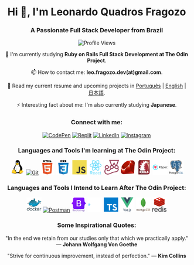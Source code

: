 <h1 align="center">Hi 👋, I'm Leonardo Quadros Fragozo</h1>
<h3 align="center">A Passionate Full Stack Developer from Brazil</h3>

<p align="center">
  <img src="https://komarev.com/ghpvc/?username=fragozoleonardo&label=Profile%20views&color=0e75b6&style=flat" alt="Profile Views" />
</p>

<p align="center">
  🌱 I'm currently studying <strong>Ruby on Rails Full Stack Development at The Odin Project</strong>.
</p>

<p align="center">
  📫 How to contact me: <strong>leo.fragozo.dev(at)gmail.com</strong>.
</p>

<p align="center">
  📄 Read my current resume and upcoming projects in 
  <a href="https://flowcv.com/resume/lgihjnqlig">Português</a> |
  <a href="https://flowcv.com/resume/i9see6w58l">English</a> |
  <a href="https://flowcv.com/resume/69h8pu2hpt">日本語</a>.
</p>

<p align="center">
  ⚡ Interesting fact about me: I'm also currently studying <strong>Japanese</strong>.
</p>

<h3 align="center">Connect with me:</h3>
<p align="center">
  <a href="https://codepen.io/fragozoleo" target="_blank"><img src="https://raw.githubusercontent.com/rahuldkjain/github-profile-readme-generator/master/src/images/icons/Social/codepen.svg" alt="CodePen" height="40" width="40" /></a>
  <a href="https://replit.com/@FragozoLeonardo" target="_blank"><img src="https://www.vectorlogo.zone/logos/replit/replit-icon.svg" alt="Replit" height="40" width="40" /></a>
  <a href="https://linkedin.com/in/leonardo-fragozo" target="_blank"><img src="https://raw.githubusercontent.com/rahuldkjain/github-profile-readme-generator/master/src/images/icons/Social/linked-in-alt.svg" alt="LinkedIn" height="40" width="40" /></a>
  <a href="https://www.instagram.com/fragozo.leo/" target="_blank"><img src="https://raw.githubusercontent.com/rahuldkjain/github-profile-readme-generator/master/src/images/icons/Social/instagram.svg" alt="Instagram" height="40" width="40" /></a>
</p>

<h3 align="center">Languages and Tools I'm learning at The Odin Project:</h3>
<p align="center">
  <a href="https://www.linux.org/" target="_blank" rel="noreferrer"><img src="https://raw.githubusercontent.com/devicons/devicon/master/icons/linux/linux-original.svg" alt="Linux" width="40" height="40" /></a>
  <a href="https://git-scm.com/" target="_blank" rel="noreferrer"><img src="https://www.vectorlogo.zone/logos/git-scm/git-scm-icon.svg" alt="Git" width="40" height="40" /></a>
  <a href="https://www.w3.org/html/" target="_blank" rel="noreferrer"><img src="https://raw.githubusercontent.com/devicons/devicon/master/icons/html5/html5-original-wordmark.svg" alt="HTML5" width="40" height="40" /></a>
  <a href="https://www.w3schools.com/css/" target="_blank" rel="noreferrer"><img src="https://raw.githubusercontent.com/devicons/devicon/master/icons/css3/css3-original-wordmark.svg" alt="CSS3" width="40" height="40" /></a>
  <a href="https://developer.mozilla.org/en-US/docs/Web/JavaScript" target="_blank" rel="noreferrer"><img src="https://raw.githubusercontent.com/devicons/devicon/master/icons/javascript/javascript-original.svg" alt="JavaScript" width="40" height="40" /></a>
  <a href="https://reactjs.org/" target="_blank" rel="noreferrer"><img src="https://raw.githubusercontent.com/devicons/devicon/master/icons/react/react-original-wordmark.svg" alt="React" width="40" height="40" /></a>
  <a href="https://jestjs.io/" target="_blank" rel="noreferrer"><img src="https://raw.githubusercontent.com/devicons/devicon/master/icons/jest/jest-plain.svg" alt="Jest" width="40" height="40" /></a>
  <a href="https://www.ruby-lang.org/en/" target="_blank" rel="noreferrer"><img src="https://raw.githubusercontent.com/devicons/devicon/master/icons/ruby/ruby-original.svg" alt="Ruby" width="40" height="40" /></a>
  <a href="https://rubyonrails.org" target="_blank" rel="noreferrer"><img src="https://raw.githubusercontent.com/devicons/devicon/master/icons/rails/rails-original-wordmark.svg" alt="Rails" width="40" height="40" /></a>
  <a href="https://rspec.info/" target="_blank" rel="noreferrer"><img src="https://raw.githubusercontent.com/devicons/devicon/master/icons/rspec/rspec-original-wordmark.svg" alt="RSpec" width="40" height="40" /></a>
  <a href="https://www.postgresql.org" target="_blank" rel="noreferrer"><img src="https://raw.githubusercontent.com/devicons/devicon/master/icons/postgresql/postgresql-original-wordmark.svg" alt="PostgreSQL" width="40" height="40" /></a>
</p>

<h3 align="center">Languages and Tools I Intend to Learn After The Odin Project:</h3>
<p align="center">
  <a href="https://www.docker.com/" target="_blank" rel="noreferrer"><img src="https://raw.githubusercontent.com/devicons/devicon/master/icons/docker/docker-original-wordmark.svg" alt="Docker" width="40" height="40" /></a>
  <a href="https://postman.com" target="_blank" rel="noreferrer"><img src="https://www.vectorlogo.zone/logos/getpostman/getpostman-icon.svg" alt="Postman" width="40" height="40" /></a>
  <a href="https://getbootstrap.com/" target="_blank" rel="noreferrer"><img src="https://raw.githubusercontent.com/devicons/devicon/master/icons/bootstrap/bootstrap-original-wordmark.svg" alt="Bootstrap" width="40" height="40" /></a>
  <a href="https://tailwindcss.com/" target="_blank" rel="noreferrer"><img src="https://raw.githubusercontent.com/devicons/devicon/master/icons/tailwindcss/tailwindcss-original-wordmark.svg" alt="Tailwind CSS" width="40" height="40" /></a>
  <a href="https://www.typescriptlang.org/" target="_blank" rel="noreferrer"><img src="https://raw.githubusercontent.com/devicons/devicon/master/icons/typescript/typescript-original.svg" alt="TypeScript" width="40" height="40" /></a>
  <a href="https://vuejs.org/" target="_blank" rel="noreferrer"><img src="https://raw.githubusercontent.com/devicons/devicon/master/icons/vuejs/vuejs-original-wordmark.svg" alt="Vue.js" width="40" height="40" /></a>
  <a href="https://www.mongodb.com/" target="_blank" rel="noreferrer"><img src="https://raw.githubusercontent.com/devicons/devicon/master/icons/mongodb/mongodb-original-wordmark.svg" alt="MongoDB" width="40" height="40" /></a>
  <a href="https://redis.io" target="_blank" rel="noreferrer"><img src="https://raw.githubusercontent.com/devicons/devicon/master/icons/redis/redis-original-wordmark.svg" alt="Redis" width="40" height="40" /></a>
</p>

<h3 align="center">Some Inspirational Quotes:</h3>

<p align="center">"In the end we retain from our studies only that which we practically apply." — <strong>Johann Wolfgang Von Goethe</strong> </p>

<p align="center"> "Strive for continuous improvement, instead of perfection." — <strong>Kim Collins</strong> </p>
